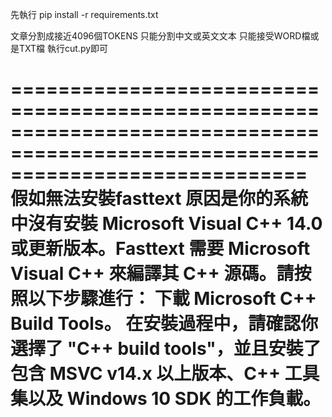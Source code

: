 先執行 pip install -r requirements.txt

文章分割成接近4096個TOKENS
只能分割中文或英文文本
只能接受WORD檔或是TXT檔
執行cut.py即可


=================================================================================================================================
假如無法安裝fasttext
原因是你的系統中沒有安裝 Microsoft Visual C++ 14.0 或更新版本。Fasttext 需要 Microsoft Visual C++ 來編譯其 C++ 源碼。請按照以下步驟進行：
下載 Microsoft C++ Build Tools。
在安裝過程中，請確認你選擇了 "C++ build tools"，並且安裝了包含 MSVC v14.x 以上版本、C++ 工具集以及 Windows 10 SDK 的工作負載。
==================================================================================================================================

